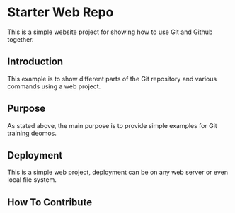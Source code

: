 # Starter Web Repo

This is a simple website project for showing how to use Git and Github together.

## Introduction

This example is to show different parts of the Git repository and various commands using a web project.

## Purpose

As stated above, the main purpose is to provide simple examples for Git training deomos.

## Deployment

This is a simple web project, deployment can be on any web server or even local file system.

## How To Contribute
